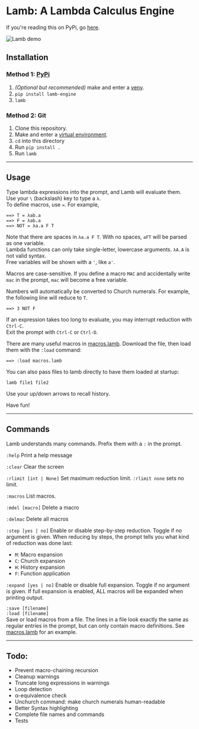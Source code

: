 # Lamb: A Lambda Calculus Engine

If you're reading this on PyPi, go [here](https://git.betalupi.com/Mark/lamb).

![Lamb demo](https://betalupi.com/static/git/lambdemo.gif)


## Installation

### Method 1: [PyPi](https://pypi.org/project/lamb-engine)
1. *(Optional but recommended)* make and enter a [venv](https://docs.python.org/3/library/venv.html).
2. `pip install lamb-engine`
3. `lamb`

### Method 2: Git
1. Clone this repository.
2. Make and enter a [virtual environment](https://docs.python.org/3/library/venv.html).
3. ``cd`` into this directory
4. Run ``pip install .``
5. Run ``lamb``

-------------------------------------------------

## Usage


Type lambda expressions into the prompt, and Lamb will evaluate them. \
Use your `\` (backslash) key to type a `λ`. \
To define macros, use `=`. For example,
```
==> T = λab.a
==> F = λab.a
==> NOT = λa.a F T
```

Note that there are spaces in `λa.a F T`. With no spaces, `aFT` will be parsed as one variable. \
Lambda functions can only take single-letter, lowercase arguments. `λA.A` is not valid syntax. \
Free variables will be shown with a `'`, like `a'`.

Macros are case-sensitive. If you define a macro `MAC` and accidentally write `mac` in the prompt, `mac` will become a free variable.

Numbers will automatically be converted to Church numerals. For example, the following line will reduce to `T`.
```
==> 3 NOT F
```

If an expression takes too long to evaluate, you may interrupt reduction with `Ctrl-C`. \
Exit the prompt with `Ctrl-C` or `Ctrl-D`.

There are many useful macros in [macros.lamb](./macros.lamb). Download the file, then load them with the `:load` command:
```
==> :load macros.lamb
```

You can also pass files to lamb directly to have them loaded at startup:
```
lamb file1 file2
```

Use your up/down arrows to recall history.

Have fun!

-------------------------------------------------

## Commands

Lamb understands many commands. Prefix them with a `:` in the prompt.

`:help` Print a help message

`:clear` Clear the screen

`:rlimit [int | None]` Set maximum reduction limit. `:rlimit none` sets no limit.

`:macros` List macros.

`:mdel [macro]` Delete a macro

`:delmac` Delete all macros

`:step [yes | no]` Enable or disable step-by-step reduction. Toggle if no argument is given. When reducing by steps, the prompt tells you what kind of reduction was done last:

 - `M`: Macro expansion
 - `C`: Church expansion
 - `H`: History expansion
 - `F`: Function application

`:expand [yes | no]` Enable or disable full expansion. Toggle if no argument is given. If full expansion is enabled, ALL macros will be expanded when printing output.

`:save [filename]` \
`:load [filename]` \
Save or load macros from a file.
The lines in a file look exactly the same as regular entries in the prompt, but can only contain macro definitions. See [macros.lamb](./macros.lamb) for an example.

-------------------------------------------------

## Todo:
 - Prevent macro-chaining recursion
 - Cleanup warnings
 - Truncate long expressions in warnings
 - Loop detection
 - α-equivalence check
 - Unchurch command: make church numerals human-readable
 - Better Syntax highlighting
 - Complete file names and commands
 - Tests